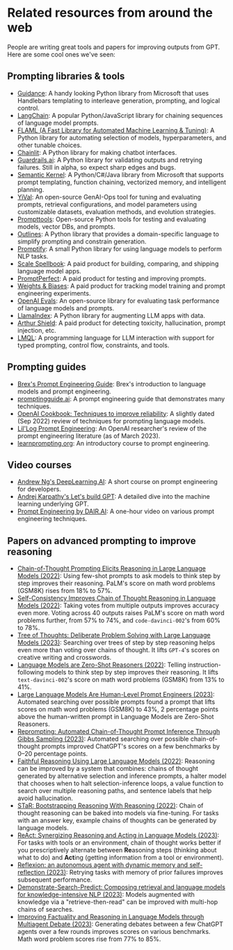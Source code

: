 # Related resources from around the web

People are writing great tools and papers for improving outputs from GPT. Here are some cool ones we've seen:

## Prompting libraries & tools

- [Guidance](https://github.com/microsoft/guidance): A handy looking Python library from Microsoft that uses Handlebars templating to interleave generation, prompting, and logical control.
- [LangChain](https://github.com/hwchase17/langchain): A popular Python/JavaScript library for chaining sequences of language model prompts.
- [FLAML (A Fast Library for Automated Machine Learning & Tuning)](https://microsoft.github.io/FLAML/docs/Getting-Started/): A Python library for automating selection of models, hyperparameters, and other tunable choices.
- [Chainlit](https://docs.chainlit.io/overview): A Python library for making chatbot interfaces.
- [Guardrails.ai](https://shreyar.github.io/guardrails/): A Python library for validating outputs and retrying failures. Still in alpha, so expect sharp edges and bugs.
- [Semantic Kernel](https://github.com/microsoft/semantic-kernel): A Python/C#/Java library from Microsoft that supports prompt templating, function chaining, vectorized memory, and intelligent planning.
- [YiVal](https://github.com/YiVal/YiVal): An open-source GenAI-Ops tool for tuning and evaluating prompts, retrieval configurations, and model parameters using customizable datasets, evaluation methods, and evolution strategies.
- [Prompttools](https://github.com/hegelai/prompttools): Open-source Python tools for testing and evaluating models, vector DBs, and prompts.
- [Outlines](https://github.com/normal-computing/outlines): A Python library that provides a domain-specific language to simplify prompting and constrain generation.
- [Promptify](https://github.com/promptslab/Promptify): A small Python library for using language models to perform NLP tasks.
- [Scale Spellbook](https://scale.com/spellbook): A paid product for building, comparing, and shipping language model apps.
- [PromptPerfect](https://promptperfect.jina.ai/prompts): A paid product for testing and improving prompts.
- [Weights & Biases](https://wandb.ai/site/solutions/llmops): A paid product for tracking model training and prompt engineering experiments.
- [OpenAI Evals](https://github.com/openai/evals): An open-source library for evaluating task performance of language models and prompts.
- [LlamaIndex](https://github.com/jerryjliu/llama_index): A Python library for augmenting LLM apps with data.
- [Arthur Shield](https://www.arthur.ai/get-started): A paid product for detecting toxicity, hallucination, prompt injection, etc.
- [LMQL](https://lmql.ai): A programming language for LLM interaction with support for typed prompting, control flow, constraints, and tools.

## Prompting guides

- [Brex's Prompt Engineering Guide](https://github.com/brexhq/prompt-engineering): Brex's introduction to language models and prompt engineering.
- [promptingguide.ai](https://www.promptingguide.ai/): A prompt engineering guide that demonstrates many techniques.
- [OpenAI Cookbook: Techniques to improve reliability](https://github.com/openai/openai-cookbook/blob/main/techniques_to_improve_reliability.md): A slightly dated (Sep 2022) review of techniques for prompting language models.
- [Lil'Log Prompt Engineering](https://lilianweng.github.io/posts/2023-03-15-prompt-engineering/): An OpenAI researcher's review of the prompt engineering literature (as of March 2023).
- [learnprompting.org](https://learnprompting.org/): An introductory course to prompt engineering.

## Video courses

- [Andrew Ng's DeepLearning.AI](https://www.deeplearning.ai/short-courses/chatgpt-prompt-engineering-for-developers/): A short course on prompt engineering for developers.
- [Andrej Karpathy's Let's build GPT](https://www.youtube.com/watch?v=kCc8FmEb1nY): A detailed dive into the machine learning underlying GPT.
- [Prompt Engineering by DAIR.AI](https://www.youtube.com/watch?v=dOxUroR57xs): A one-hour video on various prompt engineering techniques.

## Papers on advanced prompting to improve reasoning

- [Chain-of-Thought Prompting Elicits Reasoning in Large Language Models (2022)](https://arxiv.org/abs/2201.11903): Using few-shot prompts to ask models to think step by step improves their reasoning. PaLM's score on math word problems (GSM8K) rises from 18% to 57%.
- [Self-Consistency Improves Chain of Thought Reasoning in Language Models (2022)](https://arxiv.org/abs/2203.11171): Taking votes from multiple outputs improves accuracy even more. Voting across 40 outputs raises PaLM's score on math word problems further, from 57% to 74%, and `code-davinci-002`'s from 60% to 78%.
- [Tree of Thoughts: Deliberate Problem Solving with Large Language Models (2023)](https://arxiv.org/abs/2305.10601): Searching over trees of step by step reasoning helps even more than voting over chains of thought. It lifts `GPT-4`'s scores on creative writing and crosswords.
- [Language Models are Zero-Shot Reasoners (2022)](https://arxiv.org/abs/2205.11916): Telling instruction-following models to think step by step improves their reasoning. It lifts `text-davinci-002`'s score on math word problems (GSM8K) from 13% to 41%.
- [Large Language Models Are Human-Level Prompt Engineers (2023)](https://arxiv.org/abs/2211.01910): Automated searching over possible prompts found a prompt that lifts scores on math word problems (GSM8K) to 43%, 2 percentage points above the human-written prompt in Language Models are Zero-Shot Reasoners.
- [Reprompting: Automated Chain-of-Thought Prompt Inference Through Gibbs Sampling (2023)](https://arxiv.org/abs/2305.09993): Automated searching over possible chain-of-thought prompts improved ChatGPT's scores on a few benchmarks by 0–20 percentage points.
- [Faithful Reasoning Using Large Language Models (2022)](https://arxiv.org/abs/2208.14271): Reasoning can be improved by a system that combines: chains of thought generated by alternative selection and inference prompts, a halter model that chooses when to halt selection-inference loops, a value function to search over multiple reasoning paths, and sentence labels that help avoid hallucination.
- [STaR: Bootstrapping Reasoning With Reasoning (2022)](https://arxiv.org/abs/2203.14465): Chain of thought reasoning can be baked into models via fine-tuning. For tasks with an answer key, example chains of thoughts can be generated by language models.
- [ReAct: Synergizing Reasoning and Acting in Language Models (2023)](https://arxiv.org/abs/2210.03629): For tasks with tools or an environment, chain of thought works better if you prescriptively alternate between **Re**asoning steps (thinking about what to do) and **Act**ing (getting information from a tool or environment).
- [Reflexion: an autonomous agent with dynamic memory and self-reflection (2023)](https://arxiv.org/abs/2303.11366): Retrying tasks with memory of prior failures improves subsequent performance.
- [Demonstrate-Search-Predict: Composing retrieval and language models for knowledge-intensive NLP (2023)](https://arxiv.org/abs/2212.14024): Models augmented with knowledge via a "retrieve-then-read" can be improved with multi-hop chains of searches.
- [Improving Factuality and Reasoning in Language Models through Multiagent Debate (2023)](https://arxiv.org/abs/2305.14325): Generating debates between a few ChatGPT agents over a few rounds improves scores on various benchmarks. Math word problem scores rise from 77% to 85%.
